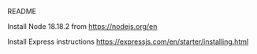 README

Install Node 18.18.2 from https://nodejs.org/en

Install Express instructions https://expressjs.com/en/starter/installing.html